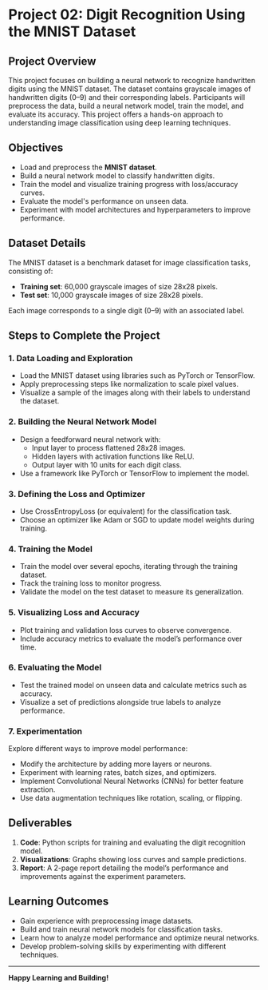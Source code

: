 # Project 02: Digit Recognition Using the MNIST Dataset

## Project Overview
This project focuses on building a neural network to recognize handwritten digits using the MNIST dataset. The dataset contains grayscale images of handwritten digits (0–9) and their corresponding labels. Participants will preprocess the data, build a neural network model, train the model, and evaluate its accuracy. This project offers a hands-on approach to understanding image classification using deep learning techniques.

## Objectives
- Load and preprocess the **MNIST dataset**.
- Build a neural network model to classify handwritten digits.
- Train the model and visualize training progress with loss/accuracy curves.
- Evaluate the model's performance on unseen data.
- Experiment with model architectures and hyperparameters to improve performance.

## Dataset Details
The MNIST dataset is a benchmark dataset for image classification tasks, consisting of:
- **Training set**: 60,000 grayscale images of size 28x28 pixels.
- **Test set**: 10,000 grayscale images of size 28x28 pixels.

Each image corresponds to a single digit (0–9) with an associated label.

## Steps to Complete the Project

### 1. Data Loading and Exploration
- Load the MNIST dataset using libraries such as PyTorch or TensorFlow.
- Apply preprocessing steps like normalization to scale pixel values.
- Visualize a sample of the images along with their labels to understand the dataset.

### 2. Building the Neural Network Model
- Design a feedforward neural network with:
  - Input layer to process flattened 28x28 images.
  - Hidden layers with activation functions like ReLU.
  - Output layer with 10 units for each digit class.
- Use a framework like PyTorch or TensorFlow to implement the model.

### 3. Defining the Loss and Optimizer
- Use CrossEntropyLoss (or equivalent) for the classification task.
- Choose an optimizer like Adam or SGD to update model weights during training.

### 4. Training the Model
- Train the model over several epochs, iterating through the training dataset.
- Track the training loss to monitor progress.
- Validate the model on the test dataset to measure its generalization.

### 5. Visualizing Loss and Accuracy
- Plot training and validation loss curves to observe convergence.
- Include accuracy metrics to evaluate the model’s performance over time.

### 6. Evaluating the Model
- Test the trained model on unseen data and calculate metrics such as accuracy.
- Visualize a set of predictions alongside true labels to analyze performance.

### 7. Experimentation
Explore different ways to improve model performance:
- Modify the architecture by adding more layers or neurons.
- Experiment with learning rates, batch sizes, and optimizers.
- Implement Convolutional Neural Networks (CNNs) for better feature extraction.
- Use data augmentation techniques like rotation, scaling, or flipping.

## Deliverables
1. **Code**: Python scripts for training and evaluating the digit recognition model.
2. **Visualizations**: Graphs showing loss curves and sample predictions.
3. **Report**: A 2-page report detailing the model’s performance and improvements against the experiment parameters.

## Learning Outcomes
- Gain experience with preprocessing image datasets.
- Build and train neural network models for classification tasks.
- Learn how to analyze model performance and optimize neural networks.
- Develop problem-solving skills by experimenting with different techniques.

---

**Happy Learning and Building!**
